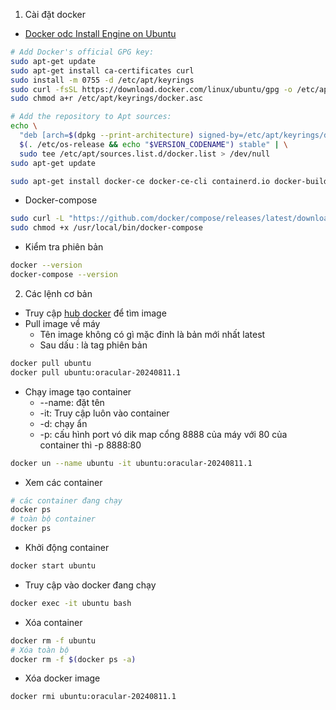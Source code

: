 1. Cài đặt docker

- [Docker odc Install Engine on Ubuntu](https://docs.docker.com/engine/install/ubuntu/)

``` sh
# Add Docker's official GPG key:
sudo apt-get update
sudo apt-get install ca-certificates curl
sudo install -m 0755 -d /etc/apt/keyrings
sudo curl -fsSL https://download.docker.com/linux/ubuntu/gpg -o /etc/apt/keyrings/docker.asc
sudo chmod a+r /etc/apt/keyrings/docker.asc

# Add the repository to Apt sources:
echo \
  "deb [arch=$(dpkg --print-architecture) signed-by=/etc/apt/keyrings/docker.asc] https://download.docker.com/linux/ubuntu \
  $(. /etc/os-release && echo "$VERSION_CODENAME") stable" | \
  sudo tee /etc/apt/sources.list.d/docker.list > /dev/null
sudo apt-get update
```

``` sh
sudo apt-get install docker-ce docker-ce-cli containerd.io docker-buildx-plugin docker-compose-plugin
```

- Docker-compose

``` sh
sudo curl -L "https://github.com/docker/compose/releases/latest/download/docker-compose-$(uname -s)-$(uname -m)" -o /usr/local/bin/docker-compose
sudo chmod +x /usr/local/bin/docker-compose
```

- Kiểm tra phiên bản

``` sh
docker --version
docker-compose --version
```

2. Các lệnh cơ bản

- Truy cập [hub docker](https://hub.docker.com/) để tìm image
- Pull image về máy
  - Tên image không có gì mặc đinh là bản mới nhất latest
  - Sau dấu : là tag phiên bản

``` sh
docker pull ubuntu
docker pull ubuntu:oracular-20240811.1
```

- Chạy image tạo container
  - --name: đặt tên
  - -it: Truy cập luôn vào container
  - -d: chạy ẩn
  - -p: cấu hình port vó dik map cổng 8888 của máy với 80 của container thì -p 8888:80

``` sh
docker un --name ubuntu -it ubuntu:oracular-20240811.1
```

- Xem các container

``` sh
# các container đang chạy
docker ps
# toàn bộ container
docker ps
```

- Khởi động container

``` sh
docker start ubuntu
```

- Truy cập vào docker đang chạy

``` sh
docker exec -it ubuntu bash
```

- Xóa container

``` sh
docker rm -f ubuntu
# Xóa toàn bộ
docker rm -f $(docker ps -a)
```

- Xóa docker image

``` sh
docker rmi ubuntu:oracular-20240811.1
```
